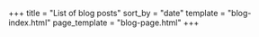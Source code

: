 +++
title = "List of blog posts"
sort_by = "date"
template = "blog-index.html"
page_template = "blog-page.html"
+++
